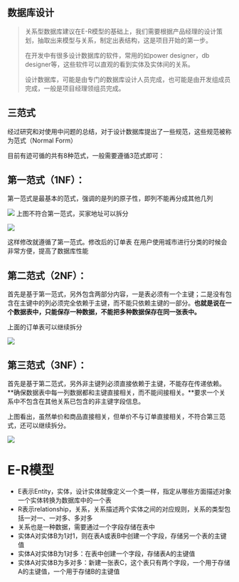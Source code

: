 ## 数据库设计

> 关系型数据库建议在E-R模型的基础上，我们需要根据产品经理的设计策划，抽取出来模型与关系，制定出表结构，这是项目开始的第一步。
>
> 在开发中有很多设计数据库的软件，常用的如power designer，db designer等，这些软件可以直观的看到实体及实体间的关系。
>
> 设计数据库，可能是由专门的数据库设计人员完成，也可能是由开发组成员完成，一般是项目经理领组员完成。

## 三范式

经过研究和对使用中问题的总结，对于设计数据库提出了一些规范，这些规范被称为范式（Normal Form）

目前有迹可循的共有8种范式，一般需要遵循3范式即可：

## 第一范式（1NF）：

第一范式是最基本的范式，强调的是列的原子性，即列不能再分成其他几列

![](https://cdn.jsdelivr.net/gh/setcreed/pic_img/cdn_img/20200201204726.png)
上图不符合第一范式，买家地址可以拆分

![](https://cdn.jsdelivr.net/gh/setcreed/pic_img/cdn_img/20200201204746.png)

这样修改就遵循了第一范式。修改后的订单表 在用户使用城市进行分类的时候会非常方便，提高了数据库性能

## 第二范式（2NF）：

首先是基于第一范式，另外包含两部分内容，一是表必须有一个主键；二是没有包含在主键中的列必须完全依赖于主键，而不能只依赖主键的一部分。**也就是说在一个数据表中，只能保存一种数据，不能把多种数据保存在同一张表中。**

上面的订单表可以继续拆分

![](https://cdn.jsdelivr.net/gh/setcreed/pic_img/cdn_img/20200201204804.png)

## 第三范式（3NF）：

首先是基于第二范式，另外非主键列必须直接依赖于主键，不能存在传递依赖。 **确保数据表中每一列数据都和主键直接相关，而不能间接相关。**要求一个关系中不包含在其他关系已包含的非主键字段信息。

上图看出，虽然单价和商品直接相关，但单价不与订单直接相关，不符合第三范式，还可以继续拆分。

![](https://cdn.jsdelivr.net/gh/setcreed/pic_img/cdn_img/20200201204830.png)

# E-R模型

- E表示Entity，实体，设计实体就像定义一个类一样，指定从哪些方面描述对象一个实体转换为数据库中的一个表
- R表示relationship，关系，关系描述两个实体之间的对应规则，关系的类型包括一对一、一对多、多对多
- 关系也是一种数据，需要通过一个字段存储在表中
- 实体A对实体B为1对1，则在表A或表B中创建一个字段，存储另一个表的主键值
- 实体A对实体B为1对多：在表中创建一个字段，存储表A的主键值
- 实体A对实体B为多对多：新建一张表C，这个表只有两个字段，一个用于存储A的主键值，一个用于存储B的主键值